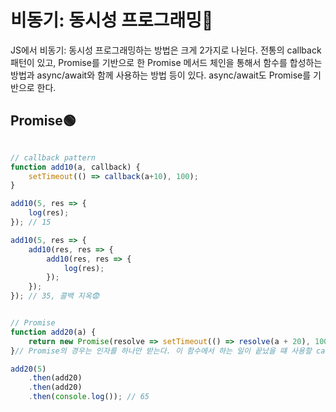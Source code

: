 # 비동기: 동시성 프로그래밍🧐
JS에서 비동기: 동시성 프로그래밍하는 방법은 크게 2가지로 나뉜다. 전통의 callback 패턴이 있고, Promise를 기반으로 한 Promise 메서드 체인을 통해서 함수를 합성하는 방법과 async/await와 함께 사용하는 방법 등이 있다. async/await도 Promise를 기반으로 한다.
<br/>

## Promise🟢
``` javascript

// callback pattern
function add10(a, callback) {
    setTimeout(() => callback(a+10), 100);
}

add10(5, res => {
    log(res);
}); // 15

add10(5, res => {
    add10(res, res => {
        add10(res, res => {
            log(res);
        });
    });
}); // 35, 콜백 지옥😨


// Promise
function add20(a) {
    return new Promise(resolve => setTimeout(() => resolve(a + 20), 100));
}// Promise의 경우는 인자를 하나만 받는다. 이 함수에서 하는 일이 끝났을 떄 사용할 callback함수는 받지 않고 실제로 연산에 필요한 인자만 받게된다. Promise가 끝나는 것을 resolve함수를 실행하는 것으로 알려줌. Promise를 return해주는 부분이 중요

add20(5)
    .then(add20)
    .then(add20)
    .then(console.log()); // 65

```   